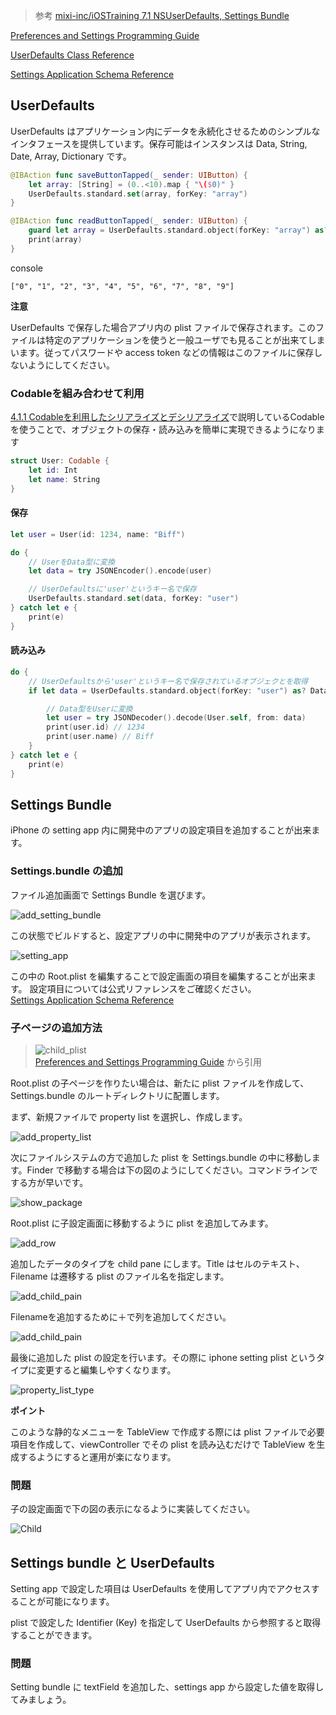> 参考 [mixi-inc/iOSTraining 7.1 NSUserDefaults, Settings Bundle](https://github.com/mixi-inc/iOSTraining/wiki/7.1-NSUserDefaults,-Settings-Bundle)

[Preferences and Settings Programming Guide](https://developer.apple.com/library/content/documentation/Cocoa/Conceptual/UserDefaults/Introduction/Introduction.html)

[UserDefaults Class Reference](https://developer.apple.com/reference/foundation/userdefaults)

[Settings Application Schema Reference](https://developer.apple.com/library/content/documentation/PreferenceSettings/Conceptual/SettingsApplicationSchemaReference/Introduction/Introduction.html#//apple_ref/doc/uid/TP40007071)

## UserDefaults

UserDefaults はアプリケーション内にデータを永続化させるためのシンプルなインタフェースを提供しています。保存可能はインスタンスは Data, String, Date, Array, Dictionary です。

```swift
@IBAction func saveButtonTapped(_ sender: UIButton) {
    let array: [String] = (0..<10).map { "\($0)" }
    UserDefaults.standard.set(array, forKey: "array")
}

@IBAction func readButtonTapped(_ sender: UIButton) {
    guard let array = UserDefaults.standard.object(forKey: "array") as? [String] else { return }
    print(array)
}
```

console

```
["0", "1", "2", "3", "4", "5", "6", "7", "8", "9"]
```

**注意**

UserDefaults で保存した場合アプリ内の plist ファイルで保存されます。このファイルは特定のアプリケーションを使うと一般ユーザでも見ることが出来てしまいます。従ってパスワードや access token などの情報はこのファイルに保存しないようにしてください。

### Codableを組み合わせて利用


[4.1.1 Codableを利用したシリアライズとデシリアライズ](./4-1-1_Codable.md)で説明しているCodableを使うことで、オブジェクトの保存・読み込みを簡単に実現できるようになります

```swift
struct User: Codable {
    let id: Int
    let name: String
}
```

#### 保存

```swift
let user = User(id: 1234, name: "Biff")

do {
    // UserをData型に変換
    let data = try JSONEncoder().encode(user)

    // UserDefaultsに'user'というキー名で保存
    UserDefaults.standard.set(data, forKey: "user")
} catch let e {
    print(e)
}
```

#### 読み込み

```swift
do {
    // UserDefaultsから'user'というキー名で保存されているオブジェクとを取得
    if let data = UserDefaults.standard.object(forKey: "user") as? Data {

        // Data型をUserに変換
        let user = try JSONDecoder().decode(User.self, from: data)
        print(user.id) // 1234
        print(user.name) // Biff
    }
} catch let e {
    print(e)
}
```

## Settings Bundle

iPhone の setting app 内に開発中のアプリの設定項目を追加することが出来ます。

### Settings.bundle の追加

ファイル追加画面で Settings Bundle を選びます。

![add_setting_bundle](./images/3_1/image1.png)

この状態でビルドすると、設定アプリの中に開発中のアプリが表示されます。

![setting_app](./images/3_1/image2.png)

この中の Root.plist を編集することで設定画面の項目を編集することが出来ます。
設定項目については公式リファレンスをご確認ください。  
[Settings Application Schema Reference](http://developer.apple.com/library/ios/#documentation/PreferenceSettings/Conceptual/SettingsApplicationSchemaReference/Introduction/Introduction.html#//apple_ref/doc/uid/TP40007071)

### 子ページの追加方法

> ![child_plist](https://developer.apple.com/library/content/documentation/Cocoa/Conceptual/UserDefaults/Art/preferences.jpg)  
[Preferences and Settings
Programming Guide](https://developer.apple.com/library/content/documentation/Cocoa/Conceptual/UserDefaults/Preferences/Preferences.html) から引用

Root.plist の子ページを作りたい場合は、新たに plist ファイルを作成して、Settings.bundle のルートディレクトリに配置します。

まず、新規ファイルで property list を選択し、作成します。

![add_property_list](./images/3_1/image3.png)

次にファイルシステムの方で追加した plist を Settings.bundle の中に移動します。Finder で移動する場合は下の図のようにしてください。コマンドラインでする方が早いです。

![show_package](./images/3_1/image4.png)

Root.plist に子設定画面に移動するように plist を追加してみます。

![add_row](./images/3_1/image5.png)

追加したデータのタイプを child pane にします。Title はセルのテキスト、Filename は遷移する plist のファイル名を指定します。

![add_child_pain](./images/3_1/image6.png)

Filenameを追加するために＋で列を追加してください。

![add_child_pain](./images/3_1/image7.png)

最後に追加した plist の設定を行います。その際に iphone setting plist というタイプに変更すると編集しやすくなります。

![property_list_type](./images/3_1/image8.png)

**ポイント**

このような静的なメニューを TableView で作成する際には plist ファイルで必要項目を作成して、viewController でその plist を読み込むだけで TableView を生成するようにすると運用が楽になります。

### 問題

子の設定画面で下の図の表示になるように実装してください。

![Child](./images/3_1/image9.png)

## Settings bundle と UserDefaults

Setting app で設定した項目は UserDefaults を使用してアプリ内でアクセスすることが可能になります。

plist で設定した Identifier (Key) を指定して UserDefaults から参照すると取得することができます。

### 問題

Setting bundle に textField を追加した、settings app から設定した値を取得してみましょう。
